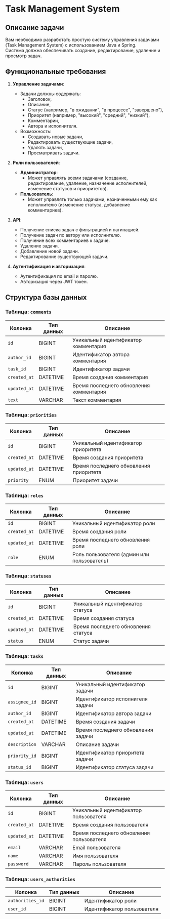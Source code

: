 # Task Management System

## Описание задачи

Вам необходимо разработать простую систему управления задачами (Task Management System) с использованием Java и Spring.  
Система должна обеспечивать создание, редактирование, удаление и просмотр задач.  

## Функциональные требования

1. **Управление задачами**:
   - Задачи должны содержать:
     - Заголовок,
     - Описание,
     - Статус (например, "в ожидании", "в процессе", "завершено"),
     - Приоритет (например, "высокий", "средний", "низкий"),
     - Комментарии,
     - Автора и исполнителя.
   - Возможность:
     - Создавать новые задачи,
     - Редактировать существующие задачи,
     - Удалять задачи,
     - Просматривать задачи.

2. **Роли пользователей**:
   - **Администратор**:
     - Может управлять всеми задачами (создание, редактирование, удаление, назначение исполнителей, изменение статусов и приоритетов).
   - **Пользователь**:
     - Может управлять только задачами, назначенными ему как исполнителю (изменение статуса, добавление комментариев).

3. **API**:
   - Получение списка задач с фильтрацией и пагинацией.
   - Получение задач по автору или исполнителю.
   - Получение всех комментариев к задаче.
   - Удаление задачи.
   - Добавление новой задачи.
   - Редактирование существующей задачи.

4. **Аутентификация и авторизация**:
   - Аутентификация по email и паролю.
   - Авторизация через JWT токен.

## Структура базы данных

### Таблица: `comments`

| Колонка      | Тип данных | Описание                                |
|--------------|------------|-----------------------------------------|
| `id`         | BIGINT     | Уникальный идентификатор комментария    |
| `author_id`  | BIGINT     | Идентификатор автора комментария        |
| `task_id`    | BIGINT     | Идентификатор задачи                    |
| `created_at` | DATETIME   | Время создания комментария              |
| `updated_at` | DATETIME   | Время последнего обновления комментария |
| `text`       | VARCHAR    | Текст комментария                       |

### Таблица: `priorities`

| Колонка      | Тип данных | Описание                               |
|--------------|------------|----------------------------------------|
| `id`         | BIGINT     | Уникальный идентификатор приоритета    |
| `created_at` | DATETIME   | Время создания приоритета              |
| `updated_at` | DATETIME   | Время последнего обновления приоритета |
| `priority`   | ENUM       | Приоритет задачи                       |

### Таблица: `roles`

| Колонка      | Тип данных | Описание                                   |
|--------------|------------|--------------------------------------------|
| `id`         | BIGINT     | Уникальный идентификатор роли              |
| `created_at` | DATETIME   | Время создания роли                        |
| `updated_at` | DATETIME   | Время последнего обновления роли           |
| `role`       | ENUM       | Роль пользователя (админ или пользователь) |

### Таблица: `statuses`

| Колонка      | Тип данных | Описание                            |
|--------------|------------|-------------------------------------|
| `id`         | BIGINT     | Уникальный идентификатор статуса    |
| `created_at` | DATETIME   | Время создания статуса              |
| `updated_at` | DATETIME   | Время последнего обновления статуса |
| `status`     | ENUM       | Статус задачи                       |

### Таблица: `tasks`

| Колонка      | Тип данных | Описание                           |
|--------------|------------|------------------------------------|
| `id`         | BIGINT     | Уникальный идентификатор задачи    |
| `assignee_id`| BIGINT     | Идентификатор исполнителя задачи   |
| `author_id`  | BIGINT     | Идентификатор автора задачи        |
| `created_at` | DATETIME   | Время создания задачи              |
| `updated_at` | DATETIME   | Время последнего обновления задачи |
| `description`| VARCHAR    | Описание задачи                    |
| `priority_id`| BIGINT     | Идентификатор приоритета задачи    |
| `status_id`  | BIGINT     | Идентификатор статуса задачи       |

### Таблица: `users`

| Колонка      | Тип данных | Описание                                 |
|--------------|------------|------------------------------------------|
| `id`         | BIGINT     | Уникальный идентификатор пользователя    |
| `created_at` | DATETIME   | Время создания пользователя              |
| `updated_at` | DATETIME   | Время последнего обновления пользователя |
| `email`      | VARCHAR    | Email пользователя                       |
| `name`       | VARCHAR    | Имя пользователя                         |
| `password`   | VARCHAR    | Пароль пользователя                      |

### Таблица: `users_authorities`

| Колонка          | Тип данных | Описание                          |
|------------------|------------|-----------------------------------|
| `authorities_id` | BIGINT     | Идентификатор роли                |
| `user_id`        | BIGINT     | Идентификатор пользователя        |
